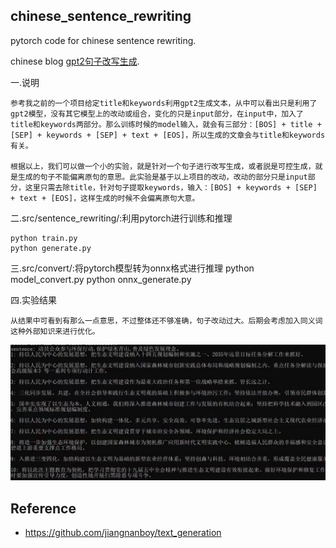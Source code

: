 ## chinese_sentence_rewriting

pytorch code for chinese sentence rewriting.

chinese blog [gpt2句子改写生成](https://www.cnblogs.com/little-horse/p/15795468.html).

一.说明

    参考我之前的一个项目给定title和keywords利用gpt2生成文本，从中可以看出只是利用了gpt2模型，没有其它模型上的改动或组合，变化的只是input部分，在input中，加入了title和keywords两部分。那么训练时候的model输入，就会有三部分：[BOS] + title + [SEP] + keywords + [SEP] + text + [EOS]，所以生成的文章会与title和keywords有关。

    根据以上，我们可以做一个小的实验，就是针对一个句子进行改写生成，或者説是可控生成，就是生成的句子不能偏离原句的意思。此实验是基于以上项目的改动，改动的部分只是input部分，这里只需去除title，针对句子提取keywords，输入：[BOS] + keywords + [SEP] + text + [EOS]，这样生成的时候不会偏离原句大意。

二.src/sentence_rewriting/:利用pytorch进行训练和推理

    python train.py
    python generate.py
	
三.src/convert/:将pytorch模型转为onnx格式进行推理
	python model_convert.py
	python onnx_generate.py

四.实验结果

    从结果中可看到有那么一点意思，不过整体还不够准确，句子改动过大。后期会考虑加入同义词这种外部知识来进行优化。

![image](https://raw.githubusercontent.com/jiangnanboy/sentence_rewriting/master/image/result.png)

## Reference
- https://github.com/jiangnanboy/text_generation

